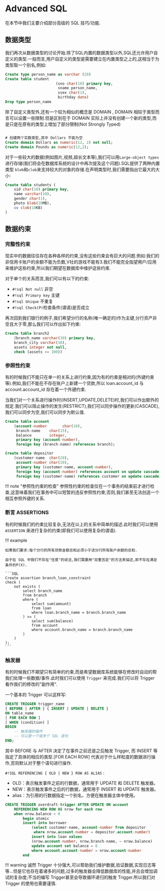 # Advanced SQL

在本节中我们主要介绍部分高级的 SQL 技巧/功能.

## 数据类型

我们再次从数据类型的讨论开始.除了SQL内置的数据类型以外,SQL还允许用户自定义的类型.一般而言,用户自定义的类型是需要建立在内置类型之上的,这相当于为类型取一个别名,例如:

```SQL
Create type person_name as varchar (20) 
Create table student 
		               (sno char(10) primary key, 
   		                sname person_name, 
  		                ssex char(1), 
		                birthday date) 
Drop type person_name 
```

除了自定义类型外,还有一个较为相似的概念是 DOMAIN , DOMAIN 相较于类型而言可以设置一些限制.但是区别在于 DOMAIN 实际上并没有创建一个新的类型,而是只是在原有的类型上增加了部分限制(Not Strongly Typed)
```SQL

# 创建两个实数类型,其中 Dollars 不能为空
Create domain Dollars as numeric(12, 2) not null; 
Create domain Pounds as numeric(12,2); 
```

对于一些较大的数据(例如图片,视频,超长文本等),我们可以用` Large-object types `进行存储(我们将会在数据库系统的设计中再次提及这个问题).SQL提供了两种内置类型 `blob`和`clob`来支持较大的对象的存储.在声明类型时,我们需要指出它最大的大小:

```SQL
Create table students (
    sid char(10) primary key, 
    name varchar(10), 
	gender char(1), 
    photo blob(20MB), 
	cv clob(10KB)
) 
```

## 数据约束

### 完整性约束

现实中的数据往往存在各种各样的约束,没有这些约束会有巨大的问题.例如:我们的非信用卡账户的余额不能为负数,V社的游戏不能有3.我们不能完全指望用户/应用来维护这些约束,所以我们期望在数据库中维护这些约束.

对于单个的关系而言,我们可以有以下的约束:

- ```#!sql Not null``` 非空
- ```#!sql Primary key``` 主键
- ```#!sql Unique``` 不重复
- ```#!sql Check(P)```检查条件(谓语)是否成立

再次回到我们银行的例子,我们希望分行的名称(唯一确定的)作为主键,分行资产非空且大于零,那么我们可以作出如下约束:

```SQL
Create table branch2 
	(branch_name varchar(30) primary key, 
	branch_city varchar(30), 
    assets integer not null, 
   	check (assets >= 100)) 
```

### 参照性约束

有的时候我们不能只在单一的关系上进行约束,因为有的约束是相对的(外键约束等).例如,我们不能在不存在账户上新建一个贷款,所以 loan.account_id 与 account.account_id 存在着一个外键约束.

当我们对一个关系进行操作时(INSERT,UPDATE,DELETE)时,我们可以作出额外的规定.我们可以阻止操作的发生(RESTRICT),我们可以同步操作的更新(CASCADE),我们可以同步为空,我们可以同步为默认值.

```SQL
Create table account 
	(account-number       char(10), 
	 branch-name	char(15), 
	 balance		integer, 
	 primary key (account-number), 
	 foreign key (branch-name) references branch); 

Create table depositor 
	(customer-name	char(20), 
	 account-number	char(10), 
	 primary key (customer-name, account-number), 
	 foreign key (account-number) references account on update cascade, 
	 foreign key (customer-name) references customer on update cascade); 
```

!!! note "参照性约束的检查"
    参照性约束的检查仅在一个事务的结束前才进行检查,这意味着我们在事务中可以短暂的违反参照性约束;否则,我们甚至无法创造一个相互参照外键的关系.

### 断言 ASSERTIONS

有的时候我们的约束比较复杂,无法在以上的关系中简单的描述.此时我们可以使用 `ASSERTION` 来进行复杂的约束(即我们可以使用复杂的谓语).

!!! example

    如果我们要求:每个分行的所有贷款金额总和必须小于该分行所有账户余额的总和.

    由于在 SQL 中我们不存在"任意"的说法,我们需要用"双重否定"的方法来描述,即不存在满足条件的P(X).

    ```SQL
    Create assertion branch_loan_constraint
    check (
        not exists (
            select branch_name
            from branch
            where (
                select sum(amount)
                from loan
                where loan.branch_name = branch.branch_name
            ) >= (
                select sum(balance)
                from account
                where account.branch_name = branch.branch_name
            )
        )
    );
    ```


### 触发器

有的时候我们不期望只有简单的约束,而是希望数据库系统能够在修改时自动的帮我们处理一些数据/事件.此时我们可以使用 `Trigger` 来完成.我们可以将 Trigger 看作我们的修改的"副作用".

一个基本的 Trigger 可以这样写:
```SQL
CREATE TRIGGER trigger_name
{ BEFORE | AFTER } { INSERT | UPDATE | DELETE }
ON table_name
[ FOR EACH ROW ]
[ WHEN (condition) ]
BEGIN
    -- 触发器的操作
    -- 可以是一个或多个 SQL 语句
END;
```
其中 BEFORE 与 AFTER 决定了在事件之前还是之后触发 Trigger, 而 INSERT 等指定了具体的相应的类型.[FOR EACH ROW] 代表对于什么样粒度的数据进行操作,否则默认对于整个语句进行操作.

```#!SQL REFERENCING { OLD | NEW } ROW AS ALIAS``` :

- OLD：表示触发事件之前的行数据，通常用于 UPDATE 和 DELETE 触发器。
- NEW：表示触发事件之后的行数据，通常用于 INSERT 和 UPDATE 触发器。
- alias：为引用的行数据指定一个别名，方便在触发器主体中使用。



```SQL
CREATE TRIGGER overdraft-trigger AFTER UPDATE ON account 
	REFERENCING NEW ROW AS nrow for each row 
	when nrow.balance < 0 
	    begin atomic 
		insert into borrower 
			(select customer-name, account-number from depositor 
	 		 where nrow.account-number = depositor.account-number) 
	    	insert into loan values 
			(nrow.account-number, nrow.branch-name, – nrow.balance) 
	    	update account set balance = 0 
			where account.account-number = nrow.account-number 
        end
```

!!! warning
    诚然 Trigger 十分强大,可以帮助我们维护数据,验证数据,实现日志等等...但是它也存在着诸多的问题,过多的触发器会降低数据库的性能,并且会增加调试的复杂度;不当的编写 Trigger甚至会导致循环递归的触发 Trigger.所以我们对 Trigger 的使用也需要谨慎.

